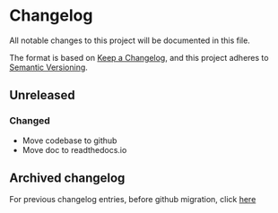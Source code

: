# Changelog

All notable changes to this project will be documented in this file.

The format is based on [Keep a Changelog](https://keepachangelog.com/en/1.0.0/),
and this project adheres to [Semantic Versioning](https://semver.org/spec/v2.0.0.html).

## Unreleased

### Changed

- Move codebase to github
- Move doc to readthedocs.io

## Archived changelog

For previous changelog entries, before github migration, click [here](docs/changelog_old.md)
